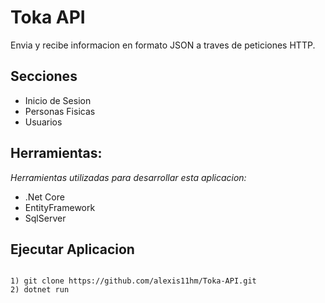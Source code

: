 # Toka API

Envia y recibe informacion en formato JSON a traves de peticiones HTTP.
## Secciones

* Inicio de Sesion
* Personas Fisicas
* Usuarios
## Herramientas:

_Herramientas utilizadas para desarrollar esta aplicacion:_

* .Net Core
* EntityFramework
* SqlServer

## Ejecutar Aplicacion

```

1) git clone https://github.com/alexis11hm/Toka-API.git
2) dotnet run

```

